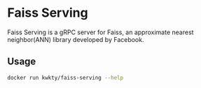 # Faiss Serving

Faiss Serving is a gRPC server for Faiss,
an approximate nearest neighbor(ANN) library developed by Facebook.

## Usage

```sh
docker run kwkty/faiss-serving --help
```
